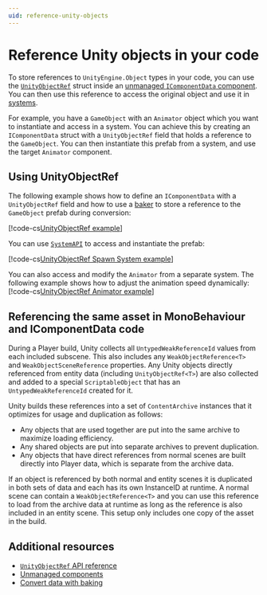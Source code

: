 ```yaml
---
uid: reference-unity-objects
---
```


# Reference Unity objects in your code

To store references to `UnityEngine.Object` types in your code, you can use the [`UnityObjectRef`](xref:Unity.Entities.UnityObjectRef-1) struct inside an [unmanaged `IComponentData` component](components-unmanaged.md). You can then use this reference to access the original object and use it in [systems](concepts-systems.md).

For example, you have a `GameObject` with an `Animator` object which you want to instantiate and access in a system. You can achieve this by creating an `IComponentData` struct with a `UnityObjectRef` field that holds a reference to the `GameObject`. You can then instantiate this prefab from a system, and use the target `Animator` component. 

## Using UnityObjectRef

The following example shows how to define an `IComponentData` with a `UnityObjectRef` field and how to use a [baker](baking-baker-overview.md) to store a reference to the `GameObject` prefab during conversion:

[!code-cs[UnityObjectRef example](../DocCodeSamples.Tests/UnityObjectRefExamples.cs#unityobjectref-example)]

You can use [`SystemAPI`](systems-systemapi.md) to access and instantiate the prefab:

[!code-cs[UnityObjectRef Spawn System example](../DocCodeSamples.Tests/UnityObjectRefExamples.cs#unityobjectref-spawn-system-example)]

You can also access and modify the `Animator` from a separate system. The following example shows how to adjust the animation speed dynamically:
[!code-cs[UnityObjectRef Animator example](../DocCodeSamples.Tests/UnityObjectRefExamples.cs#unityobjectref-anim-system-example)]


## Referencing the same asset in MonoBehaviour and IComponentData code

During a Player build, Unity collects all `UntypedWeakReferenceId` values from each included subscene. This also includes any `WeakObjectReference<T>` and `WeakObjectSceneReference` properties. Any Unity objects directly referenced from entity data (including `UnityObjectRef<T>`) are also collected and added to a special `ScriptableObject` that has an `UntypedWeakReferenceId` created for it. 

Unity builds these references into a set of `ContentArchive` instances that it optimizes for usage and duplication as follows: 

* Any objects that are used together are put into the same archive to maximize loading efficiency. 
* Any shared objects are put into separate archives to prevent duplication.
* Any objects that have direct references from normal scenes are built directly into Player data, which is separate from the archive data. 

If an object is referenced by both normal and entity scenes it is duplicated in both sets of data and each has its own InstanceID at runtime. A normal scene can contain a `WeakObjectReference<T>` and you can use this reference to load from the archive data at runtime as long as the reference is also included in an entity scene. This setup only includes one copy of the asset in the build.

## Additional resources

* [`UnityObjectRef` API reference](xref:Unity.Entities.UnityObjectRef-1)
* [Unmanaged components](components-unmanaged.md)
* [Convert data with baking](baking.md)
